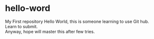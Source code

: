 # hello-word
My First repository
Hello World, this is someone learning to use Git hub.  Learn to submit.  
Anyway, hope will master this after few tries.

